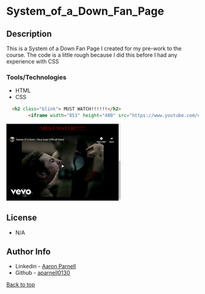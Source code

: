 # System_of_a_Down_Fan_Page
## Description

This is a System of a Down Fan Page I created for my pre-work to the course. The code is a little rough because I did this before I had any experience with CSS

### Tools/Technologies
- HTML
- CSS

```HTML embedded video
  <h2 class="blink"> MUST WATCH!!!!!!</h2>
        <iframe width="853" height="480" src="https://www.youtube.com/embed/CSvFpBOe8eY" frameborder="0" allowfullscreen ng-show="showvideo"></iframe>
```

<img src="soadVidImg.PNG" alt="Soad" width="300px">

## License
- N/A 

## Author Info
- Linkedin - [Aaron Parnell](https://www.linkedin.com/in/aaron-parnell-1ab4661b3/)
- Github - [aparnell0130](https://github.com/aparnell0130)

[Back to top](#System_of_a_Down_Fan_Page)